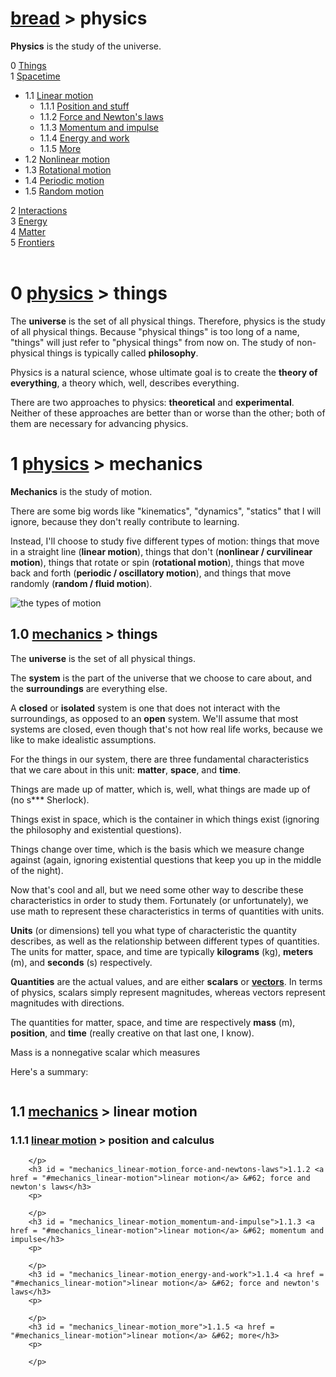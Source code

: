 <h1><a href = "/">bread</a> &#62; physics</h1>
		<p>
			<strong>Physics</strong> is the study of the universe.
		</p>
		0 <a href = "#things">Things</a><br>
		1 <a href = "#spacetime">Spacetime</a>
		<ul>
			<li>1.1 <a href = "#mechanics_linear-motion">Linear motion</a>
				<ul>
					<li>1.1.1 <a href = "#mechanics_linear-motion_position-and-stuff">Position and stuff</a></li>
					<li>1.1.2 <a href = "#mechanics_linear-motion_force-and-newtons-laws">Force and Newton's laws</a></li>
					<li>1.1.3 <a href = "#mechanics_linear-motion_momentum-and-impulse">Momentum and impulse</a></li>
					<li>1.1.4 <a href = "#mechanics_linear-motion_energy-and-work">Energy and work</a></li>
					<li>1.1.5 <a href = "#mechanics_linear-motion_">More</a></li>
				</ul>
			</li>
			<li>1.2 <a href = "#mechanics_nonlinear-motion">Nonlinear motion</a></li>
			<li>1.3 <a href = "#mechanics_rotational-motion">Rotational motion</a></li>
			<li>1.4 <a href = "#mechanics_periodic-motion">Periodic motion</a></li>
			<li>1.5 <a href = "#mechanics_random-motion">Random motion</a></li>
		</ul>
		2 <a href = "#interactions">Interactions</a><br>
		3 <a href = "#energy">Energy</a><br>
		4 <a href = "#matter">Matter</a><br>
		5 <a href = "#frontiers">Frontiers</a>
		<br>
		<br>
		<h1>0 <a href = "#">physics</a> &#62; things</h1>
		<p>
		    The <strong>universe</strong> is the set of all physical things. Therefore, physics is the study of all physical things. Because "physical things" is too long of a name, "things" will just refer to "physical things" from now on. The study of non-physical things is typically called <strong>philosophy</strong>.
		</p><p>
		    Physics is a natural science, whose ultimate goal is to create the <strong>theory of everything</strong>, a theory which, well, describes everything.
		</p><p>
		    There are two approaches to physics: <strong>theoretical</strong> and <strong>experimental</strong>. Neither of these approaches are better than or worse than the other; both of them are necessary for advancing physics.
		</p>
		<h1>1 <a href = "#">physics</a> &#62; mechanics</h1>
		<p>
			<strong>Mechanics</strong> is the study of motion.
		</p><p>
			There are some big words like "kinematics", "dynamics", "statics" that I will ignore, because they don't really contribute to learning.
		</p><p>
			Instead, I'll choose to study five different types of motion: things that move in a straight line (<strong>linear motion</strong>), things that don't (<strong>nonlinear / curvilinear motion</strong>), things that rotate or spin (<strong>rotational motion</strong>), things that move back and forth (<strong>periodic / oscillatory motion</strong>), and things that move randomly (<strong>random / fluid motion</strong>).
		</p>
		<img src = "/images/physics/mechanics_types-of-motion.png" alt = "the types of motion">
		<h2 id = "mechanics_things">1.0 <a href = "#mechanics">mechanics</a> &#62; things</h2>
		<p>
			The <strong>universe</strong> is the set of all physical things.
		</p><p>
			The <strong>system</strong> is the part of the universe that we choose to care about, and the <strong>surroundings</strong> are everything else.
		</p><p>
			A <strong>closed</strong> or <strong>isolated</strong> system is one that does not interact with the surroundings, as opposed to an <strong>open</strong> system. We'll assume that most systems are closed, even though that's not how real life works, because we like to make idealistic assumptions.
		</p><p>
			For the things in our system, there are three fundamental characteristics that we care about in this unit: <strong>matter</strong>, <strong>space</strong>, and <strong>time</strong>.
		</p><p>
			Things are made up of matter, which is, well, what things are made up of (no s*** Sherlock).
		</p><p>
			Things exist in space, which is the container in which things exist (ignoring the philosophy and existential questions).
		</p><p>
			Things change over time, which is the basis which we measure change against (again, ignoring existential questions that keep you up in the middle of the night).
		</p><p>
			Now that's cool and all, but we need some other way to describe these characteristics in order to study them. Fortunately (or unfortunately), we use math to represent these characteristics in terms of quantities with units.
		</p><p>
			<strong>Units</strong> (or dimensions) tell you what type of characteristic the quantity describes, as well as the relationship between different types of quantities. The units for matter, space, and time are typically <strong>kilograms</strong> (kg), <strong>meters</strong> (m), and <strong>seconds</strong> (s) respectively.
		</p><p>
			<strong>Quantities</strong> are the actual values, and are either <strong>scalars</strong> or <a href = "/math.html#structure_linear-algebra_vector-spaces"><strong>vectors</strong></a>. In terms of physics, scalars simply represent magnitudes, whereas vectors represent magnitudes with directions.
		</p><p>
			The quantities for matter, space, and time are respectively <strong>mass</strong> (m), <strong>position</strong>, and <strong>time</strong> (really creative on that last one, I know).
		</p><p>
			Mass is a nonnegative scalar which measures
		</p><p>
			Here's a summary:
		</p>
		<img>
		<h2 id = "mechanics_linear-motion">1.1 <a href = "#mechanics">mechanics</a> &#62; linear motion</h2>
		<h3 id = "mechanics_linear-motion_position-and-calculus">1.1.1 <a href = "#mechanics_linear-motion">linear motion</a> &#62; position and calculus</h3>
		<p>

		</p>
		<h3 id = "mechanics_linear-motion_force-and-newtons-laws">1.1.2 <a href = "#mechanics_linear-motion">linear motion</a> &#62; force and newton's laws</h3>
		<p>

		</p>
		<h3 id = "mechanics_linear-motion_momentum-and-impulse">1.1.3 <a href = "#mechanics_linear-motion">linear motion</a> &#62; momentum and impulse</h3>
		<p>

		</p>
		<h3 id = "mechanics_linear-motion_energy-and-work">1.1.4 <a href = "#mechanics_linear-motion">linear motion</a> &#62; force and newton's laws</h3>
		<p>

		</p>
		<h3 id = "mechanics_linear-motion_more">1.1.5 <a href = "#mechanics_linear-motion">linear motion</a> &#62; more</h3>
		<p>

		</p>
